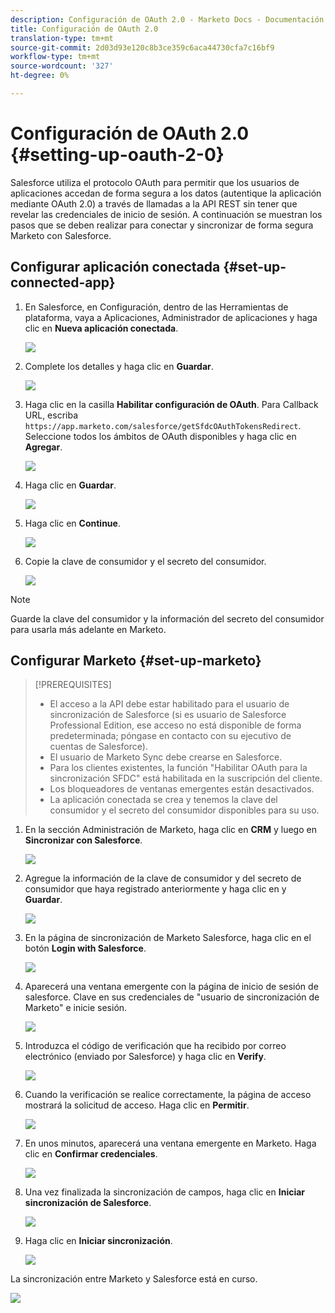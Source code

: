 ```yaml
---
description: Configuración de OAuth 2.0 - Marketo Docs - Documentación del producto
title: Configuración de OAuth 2.0
translation-type: tm+mt
source-git-commit: 2d03d93e120c8b3ce359c6aca44730cfa7c16bf9
workflow-type: tm+mt
source-wordcount: '327'
ht-degree: 0%

---
```



# Configuración de OAuth 2.0 {#setting-up-oauth-2-0}

Salesforce utiliza el protocolo OAuth para permitir que los usuarios de aplicaciones accedan de forma segura a los datos (autentique la aplicación mediante OAuth 2.0) a través de llamadas a la API REST sin tener que revelar las credenciales de inicio de sesión. A continuación se muestran los pasos que se deben realizar para conectar y sincronizar de forma segura Marketo con Salesforce.

## Configurar aplicación conectada {#set-up-connected-app}

1. En Salesforce, en Configuración, dentro de las Herramientas de plataforma, vaya a Aplicaciones, Administrador de aplicaciones y haga clic en **Nueva aplicación conectada**.

   ![](assets/setting-up-oauth-2-1.png)

1. Complete los detalles y haga clic en **Guardar**.

   ![](assets/setting-up-oauth-2-2.png)

1. Haga clic en la casilla **Habilitar configuración de OAuth**. Para Callback URL, escriba `https://app.marketo.com/salesforce/getSfdcOAuthTokensRedirect`. Seleccione todos los ámbitos de OAuth disponibles y haga clic en **Agregar**.

   ![](assets/setting-up-oauth-2-3.png)

1. Haga clic en **Guardar**.

   ![](assets/setting-up-oauth-2-4.png)

1. Haga clic en **Continue**.

   ![](assets/setting-up-oauth-2-5.png)

1. Copie la clave de consumidor y el secreto del consumidor.

   ![](assets/setting-up-oauth-2-6.png)

>[!NOTE]
>
>Guarde la clave del consumidor y la información del secreto del consumidor para usarla más adelante en Marketo.

## Configurar Marketo {#set-up-marketo}

>[!PREREQUISITES]
>
>* El acceso a la API debe estar habilitado para el usuario de sincronización de Salesforce (si es usuario de Salesforce Professional Edition, ese acceso no está disponible de forma predeterminada; póngase en contacto con su ejecutivo de cuentas de Salesforce).
>* El usuario de Marketo Sync debe crearse en Salesforce.
>* Para los clientes existentes, la función &quot;Habilitar OAuth para la sincronización SFDC&quot; está habilitada en la suscripción del cliente.
>* Los bloqueadores de ventanas emergentes están desactivados.
>* La aplicación conectada se crea y tenemos la clave del consumidor y el secreto del consumidor disponibles para su uso.


1. En la sección Administración de Marketo, haga clic en **CRM** y luego en **Sincronizar con Salesforce**.

   ![](assets/setting-up-oauth-2-7.png)

1. Agregue la información de la clave de consumidor y del secreto de consumidor que haya registrado anteriormente y haga clic en y **Guardar**.

   ![](assets/setting-up-oauth-2-8.png)

1. En la página de sincronización de Marketo Salesforce, haga clic en el botón **Login with Salesforce**.

   ![](assets/setting-up-oauth-2-9.png)

1. Aparecerá una ventana emergente con la página de inicio de sesión de salesforce. Clave en sus credenciales de &quot;usuario de sincronización de Marketo&quot; e inicie sesión.

   ![](assets/setting-up-oauth-2-10.png)

1. Introduzca el código de verificación que ha recibido por correo electrónico (enviado por Salesforce) y haga clic en **Verify**.

   ![](assets/setting-up-oauth-2-11.png)

1. Cuando la verificación se realice correctamente, la página de acceso mostrará la solicitud de acceso. Haga clic en **Permitir**.

   ![](assets/setting-up-oauth-2-12.png)

1. En unos minutos, aparecerá una ventana emergente en Marketo. Haga clic en **Confirmar credenciales**.

   ![](assets/setting-up-oauth-2-13.png)

1. Una vez finalizada la sincronización de campos, haga clic en **Iniciar sincronización de Salesforce**.

   ![](assets/setting-up-oauth-2-14.png)

1. Haga clic en **Iniciar sincronización**.

   ![](assets/setting-up-oauth-2-15.png)

La sincronización entre Marketo y Salesforce está en curso.

![](assets/setting-up-oauth-2-16.png)
